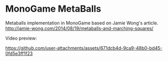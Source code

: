 # MonoGame MetaBalls

Metaballs implementation in MonoGame based on Jamie Wong's article.
<br> http://jamie-wong.com/2014/08/19/metaballs-and-marching-squares/

Video preview:

https://github.com/user-attachments/assets/671dcb4d-9ca9-48b0-bd45-0fd5e3ff1f23
